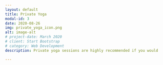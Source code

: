 ```yaml
---
layout: default
title: Private Yoga
modal-id: 3
date: 2020-08-26
img: private_yoga_icon.png
alt: image-alt
# project-date: March 2020
# client: Start Bootstrap
# category: Web Development
description: Private yoga sessions are highly recommended if you would like to start with yoga or deepen and develop your practice. During our time together you can; <br><br> + work on a specific area of your body that is causing discomfort <br> + reduce your stress levels <br> + explore poses and breathing exercises that will make you feel more energised <br> + learn deep relaxation and improve your sleep <br> + improve your posture <br> + increase flexibility, immunity and digestion <br> + practise at a pace and time that is convenient for you... <br><br> Location - at your preferred place. In person or online. <br> Sessions are conducted according to the RIMV guidelines. <br><br> If you think you are ready to start private yoga sessions then contact me. We will schedule a time for a 'discovery call' to help determine if private yoga is what you need, and also to see if we are a good match. 

---
```

